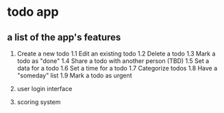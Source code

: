 # todo app

## a list of the app's features

1. Create a new todo
1.1 Edit an existing todo
1.2 Delete a todo
1.3 Mark a todo as "done"
1.4 Share a todo with another person (TBD)
1.5 Set a data for a todo
1.6 Set a time for a todo
1.7 Categorize todos
1.8 Have a "someday" list
1.9 Mark a todo as urgent

2. user login interface

3. scoring system